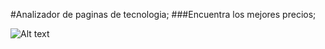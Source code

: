 #Analizador de paginas de tecnologia;
###Encuentra los mejores precios;

![Alt text](http://www.otbmanagement.es/wp-content/uploads/2012/12/icons-lupa-finish.jpg)
